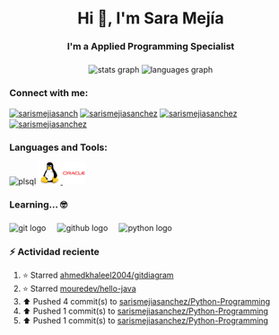 <!--
**sarismejiasanchez/sarismejiasanchez** is a ✨ _special_ ✨ repository because its `README.md` (this file) appears on your GitHub profile.

Here are some ideas to get you started:

- 🔭 I’m currently working on ...
- 🌱 I’m currently learning ...
- 👯 I’m looking to collaborate on ...
- 🤔 I’m looking for help with ...
- 💬 Ask me about ...
- 📫 How to reach me: ...
- 😄 Pronouns: ...
- ⚡ Fun fact: ...
-->

<h1 align="center">Hi 👋, I'm Sara Mejía</h1>
<h3 align="center">I'm a Applied Programming Specialist</h3>

###

<div align="center">
  <img src="https://github-readme-stats.vercel.app/api?username=sarismejiasanchez&hide_title=false&hide_rank=false&show_icons=true&include_all_commits=true&count_private=true&disable_animations=false&theme=dracula&locale=en&hide_border=false" height="150" alt="stats graph"  />
  <img src="https://github-readme-stats.vercel.app/api/top-langs?username=sarismejiasanchez&locale=en&hide_title=false&layout=compact&card_width=320&langs_count=5&theme=dracula&hide_border=false" height="150" alt="languages graph"  />
</div>

###

<h3 align="left">Connect with me:</h3>
<p align="left">
<a href="https://twitter.com/sarismejiasanch" target="blank"><img align="center" src="https://raw.githubusercontent.com/rahuldkjain/github-profile-readme-generator/master/src/images/icons/Social/twitter.svg" alt="sarismejiasanch" height="30" width="40" /></a>
<a href="https://linkedin.com/in/sarismejiasanchez" target="blank"><img align="center" src="https://raw.githubusercontent.com/rahuldkjain/github-profile-readme-generator/master/src/images/icons/Social/linked-in-alt.svg" alt="sarismejiasanchez" height="30" width="40" /></a>
<a href="https://kaggle.com/sarismejiasanchez" target="blank"><img align="center" src="https://raw.githubusercontent.com/rahuldkjain/github-profile-readme-generator/master/src/images/icons/Social/kaggle.svg" alt="sarismejiasanchez" height="30" width="40" /></a>
<a href="https://discord.gg/sarismejiasanchez" target="blank"><img align="center" src="https://raw.githubusercontent.com/rahuldkjain/github-profile-readme-generator/master/src/images/icons/Social/discord.svg" alt="sarismejiasanchez" height="30" width="40" /></a>
</p>

###

<h3 align="left">Languages and Tools:</h3>
<p align="left">
<img src="https://blogger.googleusercontent.com/img/b/R29vZ2xl/AVvXsEgymDRzp6hB8Gbt9F9lrrEtrkwnFaqNcZ8olBtEJEKqghQDiK6qf5o5Bo3RHdknS0EpLuOeAMj98lzANRcu65-Ej8k04Ic2jmpKw-K38SFoLm6hrseg_Wxy3Q55tDp9DJQqmK0CmEIr2oI/w640-h354/Oracle-plSql.jpg" alt="plsql" width="40" height="40"/>
<a href="https://www.linux.org/" target="_blank" rel="noreferrer"> <img src="https://raw.githubusercontent.com/devicons/devicon/master/icons/linux/linux-original.svg" alt="linux" width="40" height="40"/> </a>
<a href="https://www.oracle.com/" target="_blank" rel="noreferrer"> <img src="https://raw.githubusercontent.com/devicons/devicon/master/icons/oracle/oracle-original.svg" alt="oracle" width="40" height="40"/> </a> </p>

<h3 align="left">Learning... 🤓</h3>

###

<div align="left">
  <img src="https://cdn.jsdelivr.net/gh/devicons/devicon/icons/git/git-original.svg" height="40" alt="git logo"  />
  <img width="12" />
  <img src="https://cdn.jsdelivr.net/gh/devicons/devicon/icons/github/github-original.svg" height="40" alt="github logo"  />
  <img width="12" />
  <img src="https://cdn.jsdelivr.net/gh/devicons/devicon/icons/python/python-original.svg" height="40" alt="python logo"  />
</div>

###

### :zap: Actividad reciente
<!--RECENT_ACTIVITY:start-->
1. ⭐ Starred [ahmedkhaleel2004/gitdiagram](https://github.com/ahmedkhaleel2004/gitdiagram)<br>
2. ⭐ Starred [mouredev/hello-java](https://github.com/mouredev/hello-java)<br>
3. ⬆️ Pushed 4 commit(s) to [sarismejiasanchez/Python-Programming](https://github.com/sarismejiasanchez/Python-Programming)<br>
4. ⬆️ Pushed 1 commit(s) to [sarismejiasanchez/Python-Programming](https://github.com/sarismejiasanchez/Python-Programming)<br>
5. ⬆️ Pushed 1 commit(s) to [sarismejiasanchez/Python-Programming](https://github.com/sarismejiasanchez/Python-Programming)<br>
<!--RECENT_ACTIVITY:end-->
